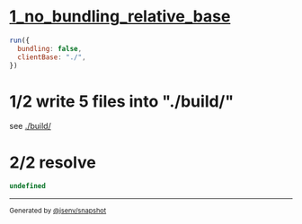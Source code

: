 # [1_no_bundling_relative_base](../../subbuild_import_meta_resolve.test.mjs#L41)

```js
run({
  bundling: false,
  clientBase: "./",
})
```

# 1/2 write 5 files into "./build/"

see [./build/](./build/)

# 2/2 resolve

```js
undefined
```

---

<sub>
  Generated by <a href="https://github.com/jsenv/core/tree/main/packages/tooling/snapshot">@jsenv/snapshot</a>
</sub>
